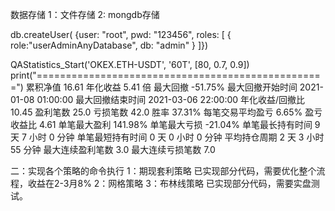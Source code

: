 数据存储
1：文件存储
2: mongdb存储

db.createUser( {user: "root", pwd: "123456", roles: [ { role:"userAdminAnyDatabase", db: "admin" } ]})

QAStatistics_Start('OKEX.ETH-USDT', '60T', [80, 0.7, 0.9]) 
print("==================================================")
累积净值                    16.61
年化收益                   5.41 倍
最大回撤                  -51.75%
最大回撤开始时间  2021-01-08 01:00:00
最大回撤结束时间  2021-03-06 22:00:00
年化收益/回撤比                10.45
盈利笔数                     25.0
亏损笔数                     42.0
胜率                     37.31%
每笔交易平均盈亏                6.65%
盈亏收益比                    4.61
单笔最大盈利                141.98%
单笔最大亏损                -21.04%
单笔最长持有时间        9 天 7 小时 0 分钟
单笔最短持有时间        0 天 0 小时 0 分钟
平均持仓周期         2 天 3 小时 55 分钟
最大连续盈利笔数                  3.0
最大连续亏损笔数                  7.0


二：实现各个策略的命令执行
1：期现套利策略
    已实现部分代码，需要优化整个流程，收益在2-3月8%
2：网格策略
3：布林线策略 
    已实现部分代码，需要实盘测试。